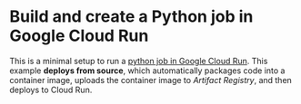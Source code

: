 # Build and create a Python job in Google Cloud Run

This is a minimal setup to run a [python job in Google Cloud Run](https://cloud.google.com/run/docs/quickstarts/jobs/build-create-python).   This example **deploys from source**, which automatically packages code into a container image, uploads the container image to *Artifact Registry*, and then deploys to Cloud Run.